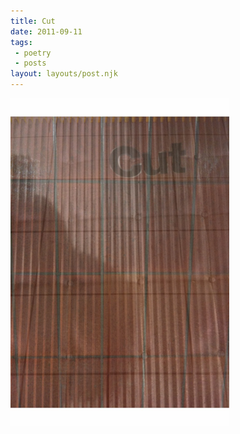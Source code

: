```yaml
---
title: Cut
date: 2011-09-11
tags:
 - poetry
 - posts
layout: layouts/post.njk
---
```


![cut](/media/cut.png)
 
